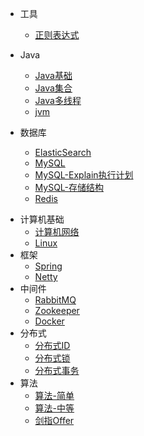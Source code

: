 
* 工具
  - [正则表达式](./docs/a-1正则表达式.md)
* Java
  * [Java基础](./docs/b-1Java基础.md)
  * [Java集合](./docs/b-2Java集合.md)
  * [Java多线程](./docs/b-3Java多线程.md)
  * [jvm](./docs/b-4jvm.md)
* 数据库

  * [ElasticSearch](./docs/c-1ElasticSearch.md)
  * [MySQL](./docs/c-2MySQL.md)
  * [MySQL-Explain执行计划](./docs/c-2-1MySQL-Explain执行计划.md)
  * [MySQL-存储结构](./docs/c-2-2MySQL-存储结构.md)
  * [Redis](./docs/c-3Redis.md)


- 计算机基础
  - [计算机网络](./docs/d-1计算机网络.md)
  - [Linux](./docs/d-2Linux.md)
- 框架
  - [Spring](./docs/e-1Spring.md)
  - [Netty](./docs/e-2Netty.md)
- 中间件
  - [RabbitMQ](./docs/f-1RabbitMQ.md)
  - [Zookeeper](./docs/f-2Zookeeper.md)
  - [Docker](./docs/f-3Docker.md)
- 分布式
  - [分布式ID](./docs/g-1分布式ID.md)
  - [分布式锁](./docs/g-2分布式锁.md)
  - [分布式事务](./docs/g-3分布式事务.md)
- 算法
  - [算法-简单](./docs/h-1算法-简单.md)
  - [算法-中等](./docs/h-2算法-中等.md)
  - [剑指Offer](./docs/h-3算法-剑指offer.md)

